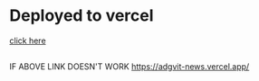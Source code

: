 # Deployed to vercel
[click here](https://adgvit-news.vercel.app/)

## 
IF ABOVE LINK DOESN'T WORK
https://adgvit-news.vercel.app/
